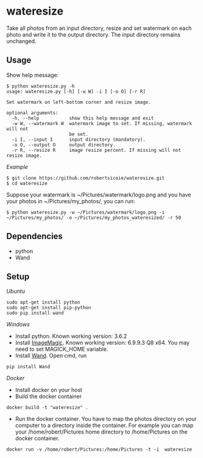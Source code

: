 # wateresize 

Take all photos from an input directory, resize and set watermark on each photo and write it to the output directory. The input directory remains unchanged.

## Usage
Show help message:
```
$ python wateresize.py -h
usage: wateresize.py [-h] [-w W] -i I [-o O] [-r R]

Set watermark on left-bottom corner and resize image.

optional arguments:
  -h, --help           show this help message and exit
  -w W, --watermark W  watermark image to set. If missing, watermark will not
                       be set.
  -i I, --input I      input directory (mandatory).
  -o O, --output O     output directory.
  -r R, --resize R     image resize percent. If missing will not resize image.
```
*Example*
```
$ git clone https://github.com/robertsicoie/wateresize.git
$ cd wateresize
```
Suppose your watermark is ~/Pictures/watermark/logo.png and you have your photos in ~/Pictures/my_photos/, you can run:
```
$ python wateresize.py -w ~/Pictures/watermark/logo.png -i ~/Pictures/my_photos/ -o ~/Pictures/my_photos_wateresized/ -r 50
```

## Dependencies
 - python
 - Wand

## Setup
*Ubuntu*
``` 
sudo apt-get install python
sudo apt-get install pip-python
sudo pip install wand
```

*Windows*
 - Install python. Known working version: 3.6.2
 - Install [ImageMagic](https://www.imagemagick.org "ImageMagic"). Known working version: 6.9.9.3 Q8 x64. You may need to set MAGICK_HOME variable.
 - Install [Wand](http://docs.wand-py.org/). Open cmd, run
```
pip install Wand
```
*Docker*
 - Install docker on your host
 - Build the docker container
```
docker build -t "wateresize" .
```
 - Run the docker container. You have to map the photos directory on your computer to a directory inside the container. For example you can map your /home/robert/Pictures home directory to /home/Pictures on the docker container.

```
docker run -v /home/robert/Pictures:/home/Pictures -t -i  wateresize
``` 
